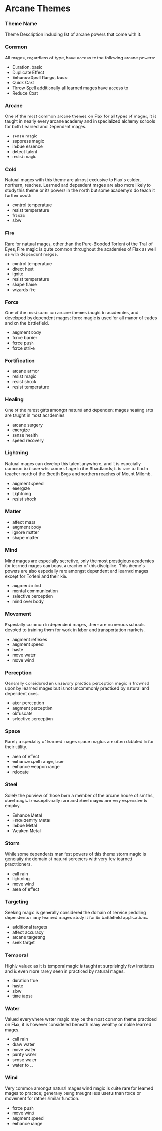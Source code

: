 # Arcane Themes

### Theme Name
Theme Description including list of arcane powers that come with it.

### Common
All mages, regardless of type, have access to the following arcane powers:
* Duration, basic
* Duplicate Effect
* Enhance Spell Range, basic
* Quick Cast
* Throw Spell
additionally all learned mages have access to
* Reduce Cost
### Arcane
One of the most common arcane themes on Flax for all types of mages, it is taught in nearly every arcane academy and in specialized alchemy schools for both Learned and Dependent mages.
* sense magic
* suppress magic
* imbue essence
* detect talent
* resist magic
### Cold  
Natural mages with this theme are almost exclusive to Flax's colder, northern, reaches. Learned and dependent mages are also more likely to study this theme or its powers in the north but some academy's do teach it further south.
* control temperature
* resist temperature
* freeze
* slow
### Fire
Rare for natural mages, other than the Pure-Blooded Torleni of the Trail of Eyes, Fire magic is quite common throughout the academies of Flax as well as with dependent mages.
* control temperature
* direct heat
* ignite
* resist temperature
* shape flame
* wizards fire
### Force
One of the most common arcane themes taught in academies, and developed by dependent mages; force magic is used for all manor of trades and on the battlefield.
* augment body
* force barrier
* force push
* force strike
### Fortification
* arcane armor
* resist magic
* resist shock
* resist temperature
### Healing
One of the rarest gifts amongst natural and dependent mages healing arts are taught in most academies.
* arcane surgery
* energize
* sense health
* speed recovery
### Lightning
Natural mages can develop this talent anywhere, and it is especially common to those who come of age in the Shardlands; it is rare to find a teacher north of the Bredth Bogs and northern reaches of Mount Milomb.
* augment speed
* energize
* Lightning
* resist shock
### Matter
* affect mass
* augment body
* ignore matter
* shape matter
### Mind
Mind mages are especially secretive, only the most prestigious academies for learned mages can boast a teacher of this discipline. This theme's powers are also especially rare amongst dependent and learned mages except for Torleni and their kin.
* augment mind
* mental communication
* selective perception
* mind over body
### Movement
Especially common in dependent mages, there are numerous schools devoted to training them for work in labor and transportation markets.
* augment reflexes
* augment speed
* haste
* move water
* move wind
### Perception
Generally considered an unsavory practice perception magic is frowned upon by learned mages but is not uncommonly practiced by natural and dependent ones.
* alter perception
* augment perception
* obfuscate
* selective perception
### Space
Rarely a specialty of learned mages space magics are often dabbled in for their utility.
* area of effect
* enhance spell range, true
* enhance weapon range
* relocate
### Steel
Solely the purview of those born a member of the arcane house of smiths, steel magic is exceptionally rare and steel mages are very expensive to employ.
* Enhance Metal
* Find/Identify Metal
* Imbue Metal
* Weaken Metal
### Storm
While some dependents manifest powers of this theme storm magic is generally the domain of natural sorcerers with very few learned practitioners.
* call rain
* lightning
* move wind
* area of effect
### Targeting
Seeking magic is generally considered the domain of service peddling dependents many learned mages study it for its battlefield applications.
* additional targets
* affect accuracy
* arcane targeting
* seek target
### Temporal
Highly valued as it is temporal magic is taught at surprisingly few institutes and is even more rarely seen in practiced by natural mages.
* duration true
* haste
* slow
* time lapse
### Water
Valued everywhere water magic may be the most common theme practiced on Flax, it is however considered beneath many wealthy or noble learned mages.
* call rain
* draw water
* move water
* purify water
* sense water
* water to ...
### Wind
Very common amongst natural mages wind magic is quite rare for learned mages to practice; generally being thought less useful than force or movement for rather similar function.
* force push
* move wind
* augment speed
* enhance range
